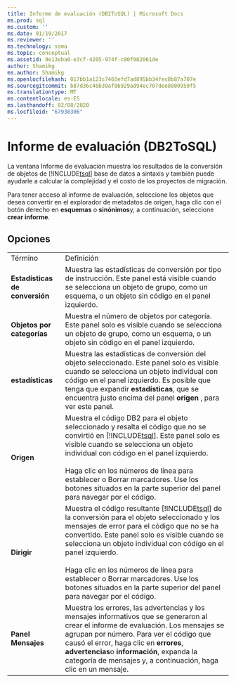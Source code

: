 ```yaml
---
title: Informe de evaluación (DB2ToSQL) | Microsoft Docs
ms.prod: sql
ms.custom: ''
ms.date: 01/19/2017
ms.reviewer: ''
ms.technology: ssma
ms.topic: conceptual
ms.assetid: 9e13eba0-e3cf-4205-974f-c00f982061de
author: Shamikg
ms.author: Shamikg
ms.openlocfilehash: 017bb1a123c7465efd7ad895bb34fec8b87a707e
ms.sourcegitcommit: b87d36c46b39af8b929ad94ec707dee8800950f5
ms.translationtype: MT
ms.contentlocale: es-ES
ms.lasthandoff: 02/08/2020
ms.locfileid: "67938306"
---
```

# <a name="assessment-report-db2tosql"></a>Informe de evaluación (DB2ToSQL)
La ventana Informe de evaluación muestra los resultados de la conversión de objetos de [!INCLUDE[tsql](../../includes/tsql-md.md)] base de datos a sintaxis y también puede ayudarle a calcular la complejidad y el costo de los proyectos de migración.  
  
Para tener acceso al informe de evaluación, seleccione los objetos que desea convertir en el explorador de metadatos de origen, haga clic con el botón derecho en **esquemas** o **sinónimos**y, a continuación, seleccione **crear informe**.  
  
## <a name="options"></a>Opciones  
  
|||  
|-|-|  
|Término|Definición|  
|**Estadísticas de conversión**|Muestra las estadísticas de conversión por tipo de instrucción. Este panel está visible cuando se selecciona un objeto de grupo, como un esquema, o un objeto sin código en el panel izquierdo.|  
|**Objetos por categorías**|Muestra el número de objetos por categoría. Este panel solo es visible cuando se selecciona un objeto de grupo, como un esquema, o un objeto sin código en el panel izquierdo.|  
|**estadísticas**|Muestra las estadísticas de conversión del objeto seleccionado. Este panel solo es visible cuando se selecciona un objeto individual con código en el panel izquierdo. Es posible que tenga que expandir **estadísticas**, que se encuentra justo encima del panel **origen** , para ver este panel.|  
|**Origen**|Muestra el código DB2 para el objeto seleccionado y resalta el código que no se convirtió en [!INCLUDE[tsql](../../includes/tsql-md.md)]. Este panel solo es visible cuando se selecciona un objeto individual con código en el panel izquierdo.<br /><br />Haga clic en los números de línea para establecer o Borrar marcadores. Use los botones situados en la parte superior del panel para navegar por el código.|  
|**Dirigir**|Muestra el código resultante [!INCLUDE[tsql](../../includes/tsql-md.md)] de la conversión para el objeto seleccionado y los mensajes de error para el código que no se ha convertido. Este panel solo es visible cuando se selecciona un objeto individual con código en el panel izquierdo.<br /><br />Haga clic en los números de línea para establecer o Borrar marcadores. Use los botones situados en la parte superior del panel para navegar por el código.|  
|**Panel Mensajes**|Muestra los errores, las advertencias y los mensajes informativos que se generaron al crear el informe de evaluación. Los mensajes se agrupan por número. Para ver el código que causó el error, haga clic en **errores**, **advertencias**o **información**, expanda la categoría de mensajes y, a continuación, haga clic en un mensaje.|  
  

